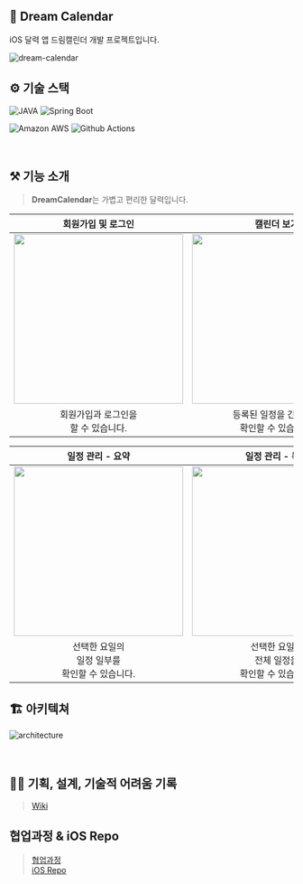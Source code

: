 ## 📅 Dream Calendar
 iOS 달력 앱 드림캘린더 개발 프로젝트입니다.

![dream-calendar](https://user-images.githubusercontent.com/81848498/229658173-9ce8e7ce-f279-4542-9959-50f2a45a470b.png)


## ⚙️ 기술 스택
![JAVA](https://img.shields.io/badge/java-007396?style=for-the-badge&logo=java&logoColor=white")
![Spring Boot](https://img.shields.io/badge/springboot-6DB33F?&style=for-the-badge&logo=SpringBoot&logoColor=white)

![Amazon AWS](https://img.shields.io/badge/aws-232F3E?&style=for-the-badge&logo=amazonaws&logoColor=white) 
![Github Actions](https://img.shields.io/badge/github--actions-181717?style=for-the-badge&logo=githubactions&logoColor=white)


<br>

## ⚒️ 기능 소개

> **DreamCalendar**는 가볍고 편리한 달력입니다. 

|회원가입 및 로그인|캘린더 보기|
|:-:|:-:|
|<img src="https://user-images.githubusercontent.com/64150179/225547851-77469211-3324-4515-a695-39c21711dd56.png" width=300>|<img src="https://user-images.githubusercontent.com/64150179/225548727-ded89ae1-9fae-4cab-b561-e37ab9383538.png" width=300>|
|회원가입과 로그인을 <br>할 수 있습니다.|등록된 일정을 간략하게<br>확인할 수 있습니다.|

|일정 관리 - 요약|일정 관리 - 목록|일정 관리 - 상세|
|:-:|:-:|:-:|
|<img src="https://user-images.githubusercontent.com/64150179/225547861-44baa82b-d586-42ed-b9d4-a50b8202d859.png" width=300>|<img src="https://user-images.githubusercontent.com/64150179/225547868-b50ad061-0af7-4700-b5dd-04458dc72979.png" width=300>|<img src="https://user-images.githubusercontent.com/64150179/225547865-abec9162-1a67-4b6e-b555-e7f0298f379c.png" width=300>|
|선택한 요일의<br>일정 일부를<br>확인할 수 있습니다.|선택한 요일의 <br>전체 일정을<br> 확인할 수 있습니다.|선택한 일정의<br>상세 정보를<br> 확인할 수 있습니다.|


## 🏗 아키텍쳐
![architecture](https://user-images.githubusercontent.com/81848498/231329494-8dad8199-5bea-4995-9659-ee2373c061c6.jpg)

<br>

## 🏃🏻 기획, 설계, 기술적 어려움 기록
> [Wiki](https://github.com/kau-dreamtree/server-dream-calendar/wiki/%EA%B8%B0%ED%9A%8D%EA%B3%BC-%EA%B3%A0%EB%AF%BC)<br>

## 협업과정 & iOS Repo
> [협업과정]() <br>
> [iOS Repo](https://github.com/kau-dreamtree/ios-dream-calendar)

